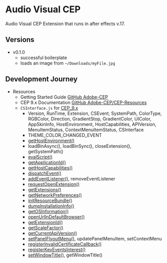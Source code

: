 # Audio Visual CEP
Audio Visual CEP Extension that runs in after effects v.17.

## Versions
- v0.1.0
	- successful boilerplate
	- loads an image from `~/Downloads/myFile.jpg`

## Development Journey
- Resources
	- Getting Started Guide [GitHub Adobe-CEP](https://github.com/Adobe-CEP/Getting-Started-guides)
	- CEP 9.x Documentation [GitHub Adobe-CEP/CEP-Resources](https://github.com/Adobe-CEP/CEP-Resources/blob/master/CEP_9.x/Documentation/CEP%209.0%20HTML%20Extension%20Cookbook.md)
	- `CSInterface.js` for [CEP_9.x](https://github.com/Adobe-CEP/CEP-Resources/blob/master/CEP_9.x/CSInterface.js)
		- Version, RunTime, Extension, CSEvent, SystemPath, ColorType, RGBColor, Direction, GradientStop, GradientColor, UIColor, AppSkinInfo, HostEnvironment, HostCapabilities, APIVersion, MenuItemStatus, ContextMenuItemStatus, CSInterface
		- THEME_COLOR_CHANGED_EVENT
		- [getHostEnvironment()](https://github.com/Adobe-CEP/CEP-Resources/blob/master/CEP_9.x/CSInterface.js#L487)
		- loadBinAsync(), loadBinSync(), closeExtension(), getSystemPath()
		- [evalScript()](https://github.com/Adobe-CEP/CEP-Resources/blob/master/CEP_9.x/CSInterface.js#L612)
		- [getApplicationId()](https://github.com/Adobe-CEP/CEP-Resources/blob/master/CEP_9.x/CSInterface.js#L627)
		- [getHostCapabilities()](https://github.com/Adobe-CEP/CEP-Resources/blob/master/CEP_9.x/CSInterface.js#L639)
		- [dispatchEvent()](https://github.com/Adobe-CEP/CEP-Resources/blob/master/CEP_9.x/CSInterface.js#L651)
		- [addEventListener()](https://github.com/Adobe-CEP/CEP-Resources/blob/master/CEP_9.x/CSInterface.js#L672), removeEventListener
		- [requestOpenExtension()](https://github.com/Adobe-CEP/CEP-Resources/blob/master/CEP_9.x/CSInterface.js#L701)
		- [getExtensions()](https://github.com/Adobe-CEP/CEP-Resources/blob/master/CEP_9.x/CSInterface.js#L716)
		- [getNetworkPreferences()](https://github.com/Adobe-CEP/CEP-Resources/blob/master/CEP_9.x/CSInterface.js#L730)
		- [initResourceBundle()](https://github.com/Adobe-CEP/CEP-Resources/blob/master/CEP_9.x/CSInterface.js#L754)
		- [dumpInstallationInfo()](https://github.com/Adobe-CEP/CEP-Resources/blob/master/CEP_9.x/CSInterface.js#L792)
		- [getOSInformation()](https://github.com/Adobe-CEP/CEP-Resources/blob/master/CEP_9.x/CSInterface.js#L805)
		- [openUrlInDefaultBrowser()](https://github.com/Adobe-CEP/CEP-Resources/blob/master/CEP_9.x/CSInterface.js#L896)
		- [getExtensionId()](https://github.com/Adobe-CEP/CEP-Resources/blob/master/CEP_9.x/CSInterface.js#L908)
		- [getScaleFactor()](https://github.com/Adobe-CEP/CEP-Resources/blob/master/CEP_9.x/CSInterface.js#L927)
		- [getCurrentApiVersion()](https://github.com/Adobe-CEP/CEP-Resources/blob/master/CEP_9.x/CSInterface.js#L968)
		- [setPanelFlyoutMenu()](https://github.com/Adobe-CEP/CEP-Resources/blob/master/CEP_9.x/CSInterface.js#L1001), updatePanelMenuItem, setContextMenu
		- [registerInvalidCertificateCallback()](https://github.com/Adobe-CEP/CEP-Resources/blob/master/CEP_9.x/CSInterface.js#L1216)
		- [registerKeyEventsInterest()](https://github.com/Adobe-CEP/CEP-Resources/blob/master/CEP_9.x/CSInterface.js#L1262)
		- [setWindowTitle()](https://github.com/Adobe-CEP/CEP-Resources/blob/master/CEP_9.x/CSInterface.js#L1275), getWindowTitle()

